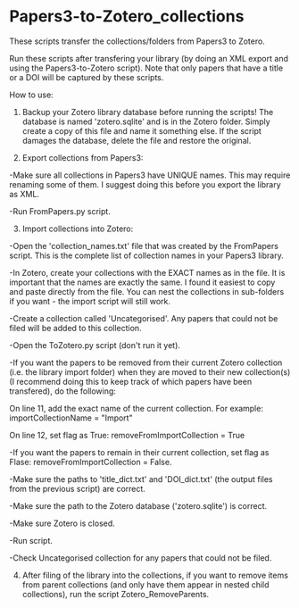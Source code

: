 # Papers3-to-Zotero_collections

These scripts transfer the collections/folders from Papers3 to Zotero.

Run these scripts after transfering your library (by doing an XML export and using the Papers3-to-Zotero script). Note that only papers that have a title or a DOI will be captured by these scripts.

How to use:

1. Backup your Zotero library database before running the scripts! The database is named 'zotero.sqlite' and is in the Zotero folder. Simply create a copy of this file and name it something else. If the script damages the database, delete the file and restore the original.

2. Export collections from Papers3:

-Make sure all collections in Papers3 have UNIQUE names. This may require renaming some of them. I suggest doing this before you export the library as XML.

-Run FromPapers.py script. 

3. Import collections into Zotero:

-Open the 'collection_names.txt' file that was created by the FromPapers script. This is the complete list of collection names in your Papers3 library.

-In Zotero, create your collections with the EXACT names as in the file. It is important that the names are exactly the same. I found it easiest to copy and paste directly from the file. You can nest the collections in sub-folders if you want - the import script will still work.

-Create a collection called 'Uncategorised'. Any papers that could not be filed will be added to this collection.

-Open the ToZotero.py script (don't run it yet).

-If you want the papers to be removed from their current Zotero collection (i.e. the library import folder) when they are moved to their new collection(s) (I recommend doing this to keep track of which papers have been transfered), do the following: 
   
   On line 11, add the exact name of the current collection. For example:
    importCollectionName = "Import"
    
   On line 12, set flag as True:
    removeFromImportCollection = True
  
-If you want the papers to remain in their current collection, set flag as Flase:
   removeFromImportCollection = False. 

-Make sure the paths to 'title_dict.txt' and 'DOI_dict.txt' (the output files from the previous script) are correct.

-Make sure the path to the Zotero database ('zotero.sqlite') is correct.

-Make sure Zotero is closed.

-Run script.

-Check Uncategorised collection for any papers that could not be filed.

4. After filing of the library into the collections, if you want to remove items from parent collections (and only have them appear in nested child collections), run the script Zotero_RemoveParents.
